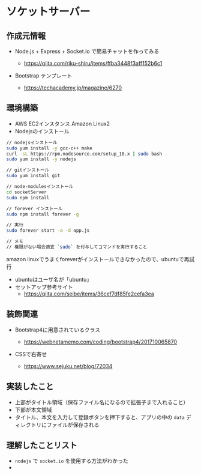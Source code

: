 # ソケットサーバー

## 作成元情報

- Node.js + Express + Socket.io で簡易チャットを作ってみる

  - <https://qiita.com/riku-shiru/items/ffba3448f3aff152b6c1>

- Bootstrap テンプレート
  - <https://techacademy.jp/magazine/6270>

## 環境構築

- AWS EC2インスタンス Amazon Linux2
- Nodejsのインストール

```bash
// nodejsインストール
sudo yum install -y gcc-c++ make
curl -sL https://rpm.nodesource.com/setup_10.x | sudo bash -
sudo yum install -y nodejs

// gitインストール
sudo yum install git

// node-modulesインストール
cd socketServer
sudo npm install

// forever インストール
sudo npm install forever -g

// 実行
sudo forever start -a -d app.js

// メモ
// 権限がない場合適宜 `sudo` を付与してコマンドを実行すること

```

amazon linuxでうまくforeverがインストールできなかったので、ubuntuで再試行

- ubuntuはユーザ名が「ubuntu」
- セットアップ参考サイト
  - <https://qiita.com/seibe/items/36cef7df85fe2cefa3ea>

## 装飾関連

- Bootstrap4に用意されているクラス
  - <https://webnetamemo.com/coding/bootstrap4/201710065870>

- CSSで右寄せ
  - <https://www.sejuku.net/blog/72034>

## 実装したこと
- 上部がタイトル領域（保存ファイル名になるので拡張子まで入れること）
- 下部が本文領域
- タイトル、本文を入力して登録ボタンを押下すると、アプリの中の `data` ディレクトリにファイルが保存される


## 理解したことリスト
- `nodejs` で `socket.io` を使用する方法がわかった
- 
